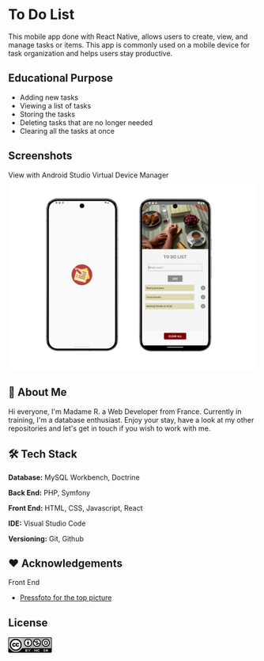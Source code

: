 
# To Do List

This mobile app  done with React Native, allows users to create, view, and manage tasks or items. This app is commonly used on a mobile device for task organization and helps users stay productive.


## Educational Purpose

- Adding new tasks
- Viewing a list of tasks
- Storing the tasks
- Deleting tasks that are no longer needed
- Clearing all the tasks at once



## Screenshots

View with Android Studio Virtual Device Manager
![App Screenshot](./00_readme/screenshot_01.png)








## 🍞 About Me
Hi everyone, I'm Madame R. a Web Developer from France. 
Currently in training, I'm a database enthusiast.
Enjoy your stay, have a look at my other repositories and let's get in touch if you wish to work with me.



## 🛠️ Tech Stack

**Database:** MySQL Workbench, Doctrine

**Back End:** PHP, Symfony

**Front End:** HTML, CSS, Javascript, React

**IDE:** Visual Studio Code

**Versioning:** Git, Github



## ❤️ Acknowledgements


 Front End
 - [Pressfoto  for the top picture ](https://fr.freepik.com/auteur/pressfoto)



## License


![CREATIVE COMMONS](./00_readme/badge_cc.png)

